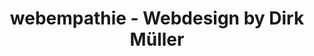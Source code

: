 ---
title: "webempathie - Webdesign by Dirk Müller"
url: /selm/webempathie-webdesign-by-dirk-mueller/
shop: Computer
---